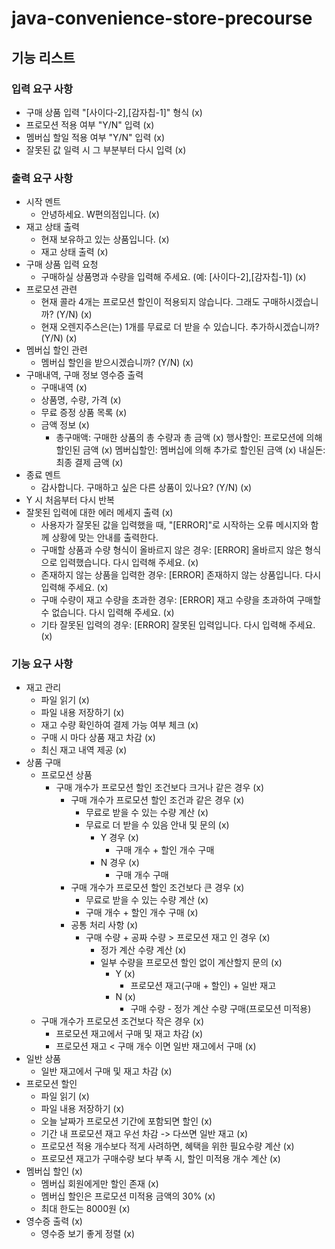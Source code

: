 # java-convenience-store-precourse

## 기능 리스트
### 입력 요구 사항
- 구매 상품 입력 "[사이다-2],[감자칩-1]" 형식 (x)
- 프로모션 적용 여부 "Y/N" 입력 (x)
- 멤버십 할일 적용 여부 "Y/N" 입력 (x)
- 잘못된 값 일력 시 그 부분부터 다시 입력 (x)

### 출력 요구 사항
- 시작 멘트
  - 안녕하세요. W편의점입니다. (x)
- 재고 상태 출력
  - 현재 보유하고 있는 상품입니다. (x)
  - 재고 상태 출력 (x)
- 구매 상품 입력 요청
  - 구매하실 상품명과 수량을 입력해 주세요. (예: [사이다-2],[감자칩-1]) (x)
- 프로모션 관련
  - 현재 콜라 4개는 프로모션 할인이 적용되지 않습니다. 그래도 구매하시겠습니까? (Y/N) (x)
  - 현재 오렌지주스은(는) 1개를 무료로 더 받을 수 있습니다. 추가하시겠습니까? (Y/N) (x)
- 멤버십 할인 관련
  - 멤버십 할인을 받으시겠습니까? (Y/N) (x)
- 구매내역, 구매 정보 영수증 출력
  - 구매내역 (x)
  - 상품명, 수량, 가격 (x)
  - 무료 증정 상품 목록 (x)
  - 금액 정보 (x)
    - 총구매액: 구매한 상품의 총 수량과 총 금액 (x)
      행사할인: 프로모션에 의해 할인된 금액 (x)
      멤버십할인: 멤버십에 의해 추가로 할인된 금액 (x)
      내실돈: 최종 결제 금액 (x)
- 종료 멘트
  - 감사합니다. 구매하고 싶은 다른 상품이 있나요? (Y/N) (x)
- Y 시 처음부터 다시 반복 
- 잘못된 입력에 대한 에러 메세지 출력 (x)
  - 사용자가 잘못된 값을 입력했을 때, "[ERROR]"로 시작하는 오류 메시지와 함께 상황에 맞는 안내를 출력한다.
  - 구매할 상품과 수량 형식이 올바르지 않은 경우: [ERROR] 올바르지 않은 형식으로 입력했습니다. 다시 입력해 주세요. (x)
  - 존재하지 않는 상품을 입력한 경우: [ERROR] 존재하지 않는 상품입니다. 다시 입력해 주세요. (x)
  - 구매 수량이 재고 수량을 초과한 경우: [ERROR] 재고 수량을 초과하여 구매할 수 없습니다. 다시 입력해 주세요. (x)
  - 기타 잘못된 입력의 경우: [ERROR] 잘못된 입력입니다. 다시 입력해 주세요. (x)

### 기능 요구 사항
  - 재고 관리
    - 파일 읽기 (x)
    - 파일 내용 저장하기 (x) 
    - 재고 수량 확인하여 결제 가능 여부 체크 (x)
    - 구매 시 마다 상품 재고 차감 (x)
    - 최신 재고 내역 제공 (x)
  - 상품 구매
    - 프로모션 상품
      - 구매 개수가 프로모션 할인 조건보다 크거나 같은 경우 (x)
        - 구매 개수가 프로모션 할인 조건과 같은 경우 (x)
          - 무료로 받을 수 있는 수량 계산 (x)
          - 무료로 더 받을 수 있음 안내 및 문의 (x)
            - Y 경우 (x)
              - 구매 개수 + 할인 개수 구매
            - N 경우 (x)
              - 구매 개수 구매
        - 구매 개수가 프로모션 할인 조건보다 큰 경우 (x)
          - 무료로 받을 수 있는 수량 계산 (x)
          - 구매 개수 + 할인 개수 구매 (x)
        - 공통 처리 사항 (x)
          - 구매 수량 + 공짜 수량 > 프로모션 재고 인 경우 (x)
            - 정가 계산 수량 계산 (x)
            - 일부 수량을 프로모션 할인 없이 계산할지 문의 (x)
              - Y (x)
                - 프로모션 재고(구매 + 할인) + 일반 재고
              - N (x)
                - 구매 수량 - 정가 계산 수량 구매(프로모션 미적용)
    - 구매 개수가 프로모션 조건보다 작은 경우 (x)
      - 프로모션 재고에서 구매 및 재고 차감 (x)
      - 프로모션 재고 < 구매 개수 이면 일반 재고에서 구매 (x)
  - 일반 상품
    - 일반 재고에서 구매 및 재고 차감 (x)
  - 프로모션 할인
    - 파일 읽기 (x)
    - 파일 내용 저장하기 (x)
    - 오늘 날짜가 프로모션 기간에 포함되면 할인 (x)
    - 기간 내 프로모션 재고 우선 차감 -> 다쓰면 일반 재고 (x)
    - 프로모션 적용 개수보다 적게 사려하면, 혜택을 위한 필요수량 계산 (x)
    - 프로모션 재고가 구매수량 보다 부족 시, 할인 미적용 개수 계산 (x)
  - 멤버십 할인 (x)
    - 멤버십 회원에게만 할인 존재 (x)
    - 멤버십 할인은 프로모션 미적용 금액의 30% (x)
    - 최대 한도는 8000원 (x)
  - 영수증 출력 (x)
    - 영수증 보기 좋게 정렬 (x)

